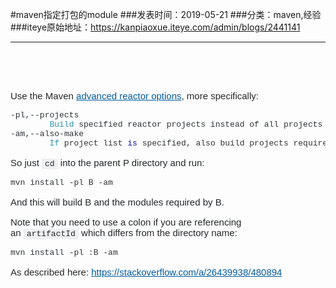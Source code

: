 #maven指定打包的module
###发表时间：2019-05-21
###分类：maven,经验
###iteye原始地址：<a href="https://kanpiaoxue.iteye.com/admin/blogs/2441141" target="_blank">https://kanpiaoxue.iteye.com/admin/blogs/2441141</a>

---

<div class="iteye-blog-content-contain" style="font-size: 14px;"> 
 <p>&nbsp;</p> 
 <p>&nbsp;</p> 
 <p style="margin-bottom: 1em; border: 0px; line-height: inherit; font-family: Arial, 'Helvetica Neue', Helvetica, sans-serif; font-size: 15px; vertical-align: baseline; clear: both; color: #242729;">Use the Maven&nbsp;<a style="margin: 0px; padding: 0px; border: 0px; font-style: inherit; font-variant: inherit; font-weight: inherit; line-height: inherit; font-family: inherit; vertical-align: baseline; color: #005999; cursor: pointer;" href="http://www.sonatype.com/people/2009/10/maven-tips-and-tricks-advanced-reactor-options/" rel="noreferrer">advanced reactor options</a>, more specifically:</p> 
 <pre class="default prettyprint prettyprinted"><code style="margin: 0px; padding: 0px; border: 0px; font-style: inherit; font-variant: inherit; font-weight: inherit; line-height: inherit; font-family: Consolas, Menlo, Monaco, 'Lucida Console', 'Liberation Mono', 'DejaVu Sans Mono', 'Bitstream Vera Sans Mono', 'Courier New', monospace, sans-serif; font-size: 13px; vertical-align: baseline; white-space: inherit;"><span class="pun" style="margin: 0px; padding: 0px; border: 0px; font-style: inherit; font-variant: inherit; font-weight: inherit; line-height: inherit; font-family: inherit; vertical-align: baseline; color: #303336;">-</span><span class="pln" style="margin: 0px; padding: 0px; border: 0px; font-style: inherit; font-variant: inherit; font-weight: inherit; line-height: inherit; font-family: inherit; vertical-align: baseline; color: #303336;">pl</span><span class="pun" style="margin: 0px; padding: 0px; border: 0px; font-style: inherit; font-variant: inherit; font-weight: inherit; line-height: inherit; font-family: inherit; vertical-align: baseline; color: #303336;">,</span><span class="pun" style="margin: 0px; padding: 0px; border: 0px; font-style: inherit; font-variant: inherit; font-weight: inherit; line-height: inherit; font-family: inherit; vertical-align: baseline; color: #303336;">--</span><span class="pln" style="margin: 0px; padding: 0px; border: 0px; font-style: inherit; font-variant: inherit; font-weight: inherit; line-height: inherit; font-family: inherit; vertical-align: baseline; color: #303336;">projects
        </span><span class="typ" style="margin: 0px; padding: 0px; border: 0px; font-style: inherit; font-variant: inherit; font-weight: inherit; line-height: inherit; font-family: inherit; vertical-align: baseline; color: #2b91af;">Build</span><span class="pln" style="margin: 0px; padding: 0px; border: 0px; font-style: inherit; font-variant: inherit; font-weight: inherit; line-height: inherit; font-family: inherit; vertical-align: baseline; color: #303336;"> specified reactor projects instead of all projects
</span><span class="pun" style="margin: 0px; padding: 0px; border: 0px; font-style: inherit; font-variant: inherit; font-weight: inherit; line-height: inherit; font-family: inherit; vertical-align: baseline; color: #303336;">-</span><span class="pln" style="margin: 0px; padding: 0px; border: 0px; font-style: inherit; font-variant: inherit; font-weight: inherit; line-height: inherit; font-family: inherit; vertical-align: baseline; color: #303336;">am</span><span class="pun" style="margin: 0px; padding: 0px; border: 0px; font-style: inherit; font-variant: inherit; font-weight: inherit; line-height: inherit; font-family: inherit; vertical-align: baseline; color: #303336;">,</span><span class="pun" style="margin: 0px; padding: 0px; border: 0px; font-style: inherit; font-variant: inherit; font-weight: inherit; line-height: inherit; font-family: inherit; vertical-align: baseline; color: #303336;">--</span><span class="pln" style="margin: 0px; padding: 0px; border: 0px; font-style: inherit; font-variant: inherit; font-weight: inherit; line-height: inherit; font-family: inherit; vertical-align: baseline; color: #303336;">also</span><span class="pun" style="margin: 0px; padding: 0px; border: 0px; font-style: inherit; font-variant: inherit; font-weight: inherit; line-height: inherit; font-family: inherit; vertical-align: baseline; color: #303336;">-</span><span class="pln" style="margin: 0px; padding: 0px; border: 0px; font-style: inherit; font-variant: inherit; font-weight: inherit; line-height: inherit; font-family: inherit; vertical-align: baseline; color: #303336;">make
        </span><span class="typ" style="margin: 0px; padding: 0px; border: 0px; font-style: inherit; font-variant: inherit; font-weight: inherit; line-height: inherit; font-family: inherit; vertical-align: baseline; color: #2b91af;">If</span><span class="pln" style="margin: 0px; padding: 0px; border: 0px; font-style: inherit; font-variant: inherit; font-weight: inherit; line-height: inherit; font-family: inherit; vertical-align: baseline; color: #303336;"> project list </span><span class="kwd" style="margin: 0px; padding: 0px; border: 0px; font-style: inherit; font-variant: inherit; font-weight: inherit; line-height: inherit; font-family: inherit; vertical-align: baseline; color: #101094;">is</span><span class="pln" style="margin: 0px; padding: 0px; border: 0px; font-style: inherit; font-variant: inherit; font-weight: inherit; line-height: inherit; font-family: inherit; vertical-align: baseline; color: #303336;"> specified</span><span class="pun" style="margin: 0px; padding: 0px; border: 0px; font-style: inherit; font-variant: inherit; font-weight: inherit; line-height: inherit; font-family: inherit; vertical-align: baseline; color: #303336;">,</span><span class="pln" style="margin: 0px; padding: 0px; border: 0px; font-style: inherit; font-variant: inherit; font-weight: inherit; line-height: inherit; font-family: inherit; vertical-align: baseline; color: #303336;"> also build projects required </span><span class="kwd" style="margin: 0px; padding: 0px; border: 0px; font-style: inherit; font-variant: inherit; font-weight: inherit; line-height: inherit; font-family: inherit; vertical-align: baseline; color: #101094;">by</span><span class="pln" style="margin: 0px; padding: 0px; border: 0px; font-style: inherit; font-variant: inherit; font-weight: inherit; line-height: inherit; font-family: inherit; vertical-align: baseline; color: #303336;"> the list</span></code></pre> 
 <p style="margin-bottom: 1em; border: 0px; line-height: inherit; font-family: Arial, 'Helvetica Neue', Helvetica, sans-serif; font-size: 15px; vertical-align: baseline; clear: both; color: #242729;">So just&nbsp;<code style="margin: 0px; padding: 1px 5px; border: 0px; font-style: inherit; font-variant: inherit; font-weight: inherit; line-height: inherit; font-family: Consolas, Menlo, Monaco, 'Lucida Console', 'Liberation Mono', 'DejaVu Sans Mono', 'Bitstream Vera Sans Mono', 'Courier New', monospace, sans-serif; font-size: 13px; vertical-align: baseline; background-color: #eff0f1; white-space: pre-wrap;">cd</code>&nbsp;into the parent P directory and run:</p> 
 <pre class="default prettyprint prettyprinted"><code style="margin: 0px; padding: 0px; border: 0px; font-style: inherit; font-variant: inherit; font-weight: inherit; line-height: inherit; font-family: Consolas, Menlo, Monaco, 'Lucida Console', 'Liberation Mono', 'DejaVu Sans Mono', 'Bitstream Vera Sans Mono', 'Courier New', monospace, sans-serif; font-size: 13px; vertical-align: baseline; white-space: inherit;"><span class="pln" style="margin: 0px; padding: 0px; border: 0px; font-style: inherit; font-variant: inherit; font-weight: inherit; line-height: inherit; font-family: inherit; vertical-align: baseline; color: #303336;">mvn install </span><span class="pun" style="margin: 0px; padding: 0px; border: 0px; font-style: inherit; font-variant: inherit; font-weight: inherit; line-height: inherit; font-family: inherit; vertical-align: baseline; color: #303336;">-</span><span class="pln" style="margin: 0px; padding: 0px; border: 0px; font-style: inherit; font-variant: inherit; font-weight: inherit; line-height: inherit; font-family: inherit; vertical-align: baseline; color: #303336;">pl B </span><span class="pun" style="margin: 0px; padding: 0px; border: 0px; font-style: inherit; font-variant: inherit; font-weight: inherit; line-height: inherit; font-family: inherit; vertical-align: baseline; color: #303336;">-</span><span class="pln" style="margin: 0px; padding: 0px; border: 0px; font-style: inherit; font-variant: inherit; font-weight: inherit; line-height: inherit; font-family: inherit; vertical-align: baseline; color: #303336;">am</span></code></pre> 
 <p style="margin-bottom: 1em; border: 0px; line-height: inherit; font-family: Arial, 'Helvetica Neue', Helvetica, sans-serif; font-size: 15px; vertical-align: baseline; clear: both; color: #242729;">And this will build B and the modules required by B.</p> 
 <p style="margin-bottom: 1em; border: 0px; line-height: inherit; font-family: Arial, 'Helvetica Neue', Helvetica, sans-serif; font-size: 15px; vertical-align: baseline; clear: both; color: #242729;">Note that you need to use a colon if you are referencing an&nbsp;<code style="margin: 0px; padding: 1px 5px; border: 0px; font-style: inherit; font-variant: inherit; font-weight: inherit; line-height: inherit; font-family: Consolas, Menlo, Monaco, 'Lucida Console', 'Liberation Mono', 'DejaVu Sans Mono', 'Bitstream Vera Sans Mono', 'Courier New', monospace, sans-serif; font-size: 13px; vertical-align: baseline; background-color: #eff0f1; white-space: pre-wrap;">artifactId</code>&nbsp;which differs from the directory name:</p> 
 <pre class="default prettyprint prettyprinted"><code style="margin: 0px; padding: 0px; border: 0px; font-style: inherit; font-variant: inherit; font-weight: inherit; line-height: inherit; font-family: Consolas, Menlo, Monaco, 'Lucida Console', 'Liberation Mono', 'DejaVu Sans Mono', 'Bitstream Vera Sans Mono', 'Courier New', monospace, sans-serif; font-size: 13px; vertical-align: baseline; white-space: inherit;"><span class="pln" style="margin: 0px; padding: 0px; border: 0px; font-style: inherit; font-variant: inherit; font-weight: inherit; line-height: inherit; font-family: inherit; vertical-align: baseline; color: #303336;">mvn install </span><span class="pun" style="margin: 0px; padding: 0px; border: 0px; font-style: inherit; font-variant: inherit; font-weight: inherit; line-height: inherit; font-family: inherit; vertical-align: baseline; color: #303336;">-</span><span class="pln" style="margin: 0px; padding: 0px; border: 0px; font-style: inherit; font-variant: inherit; font-weight: inherit; line-height: inherit; font-family: inherit; vertical-align: baseline; color: #303336;">pl </span><span class="pun" style="margin: 0px; padding: 0px; border: 0px; font-style: inherit; font-variant: inherit; font-weight: inherit; line-height: inherit; font-family: inherit; vertical-align: baseline; color: #303336;">:</span><span class="pln" style="margin: 0px; padding: 0px; border: 0px; font-style: inherit; font-variant: inherit; font-weight: inherit; line-height: inherit; font-family: inherit; vertical-align: baseline; color: #303336;">B </span><span class="pun" style="margin: 0px; padding: 0px; border: 0px; font-style: inherit; font-variant: inherit; font-weight: inherit; line-height: inherit; font-family: inherit; vertical-align: baseline; color: #303336;">-</span><span class="pln" style="margin: 0px; padding: 0px; border: 0px; font-style: inherit; font-variant: inherit; font-weight: inherit; line-height: inherit; font-family: inherit; vertical-align: baseline; color: #303336;">am</span></code></pre> 
 <p style="margin-bottom: 1em; border: 0px; line-height: inherit; font-family: Arial, 'Helvetica Neue', Helvetica, sans-serif; font-size: 15px; vertical-align: baseline; clear: both; color: #242729;">As described here:&nbsp;<a style="margin: 0px; padding: 0px; border: 0px; font-style: inherit; font-variant: inherit; font-weight: inherit; line-height: inherit; font-family: inherit; vertical-align: baseline; color: #005999; cursor: pointer;" href="https://stackoverflow.com/a/26439938/480894">https://stackoverflow.com/a/26439938/480894</a></p> 
 <p>&nbsp;</p> 
</div>